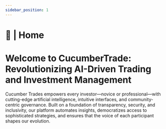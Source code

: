 ```yaml
---
sidebar_position: 1
---
```


# 🏡 | Home

# Welcome to CucumberTrade: Revolutionizing AI-Driven Trading and Investment Management

 Cucumber Trades empowers every investor—novice or professional—with cutting-edge artificial intelligence, intuitive interfaces, and community-centric governance. Built on a foundation of transparency, security, and inclusivity, our platform automates insights, democratizes access to sophisticated strategies, and ensures that the voice of each participant shapes our evolution.